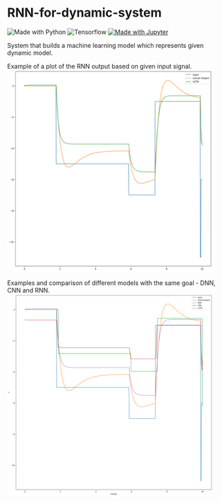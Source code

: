 # RNN-for-dynamic-system

![Made with Python](https://img.shields.io/badge/Python-FFD43B?style=flat&logo=python&logoColor=blue)
![Tensorflow](https://img.shields.io/badge/TensorFlow-FF6F00?style=flat&logo=tensorflow&logoColor=white)
[![Made with Jupyter](https://img.shields.io/badge/Made%20with-Jupyter-orange?style=flat&logo=Jupyter)](https://jupyter.org/try)

System that builds a machine learning model which represents given dynamic model.

Example of a plot of the RNN output based on given input signal.
<img src="images/rnn_plot.png" width=475>

Examples and comparison of different models with the same goal - DNN, CNN and RNN.
<img src="images/all_models.png" width=475>